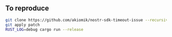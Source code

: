 ## To reproduce

```bash
git clone https://github.com/akiomik/nostr-sdk-timeout-issue --recursive 
git apply patch
RUST_LOG=debug cargo run --release
```

